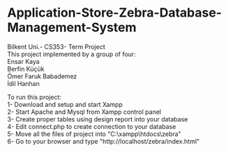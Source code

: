 # Application-Store-Zebra-Database-Management-System
Bilkent Uni.- CS353- Term Project<br/>
This project implemented by a group of four:<br/>
Ensar Kaya<br/>
Berfin Küçük<br/>
Ömer Faruk Babademez<br/>
İdil Hanhan<br/>

To run this project:<br/>
1- Download and setup and start Xampp<br/>
2- Start Apache and Mysql from Xampp control panel<br/>
3- Create proper tables using design report into your database<br/>
4- Edit connect.php to create connection to your database<br/>
5- Move all the files of project into "C:\xampp\htdocs\zebra"<br/>
6- Go to your browser and type "http://localhost/zebra/index.html"<br/>
